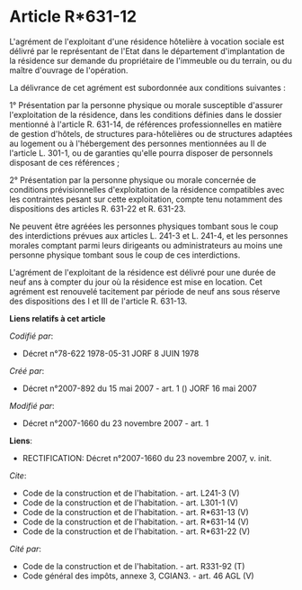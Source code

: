 # Article R*631-12

L'agrément de l'exploitant d'une résidence hôtelière à vocation sociale est délivré par le représentant de l'Etat dans le
département d'implantation de la résidence sur demande du propriétaire de l'immeuble ou du terrain, ou du maître d'ouvrage de
l'opération. 

La délivrance de cet agrément est subordonnée aux conditions suivantes : 

1° Présentation par la personne physique ou morale susceptible d'assurer l'exploitation de la résidence, dans les conditions
définies dans le dossier mentionné à l'article R. 631-14, de références professionnelles en matière de gestion d'hôtels, de
structures para-hôtelières ou de structures adaptées au logement ou à l'hébergement des personnes mentionnées au II de
l'article L. 301-1, ou de garanties qu'elle pourra disposer de personnels disposant de ces références ; 

2° Présentation par la personne physique ou morale concernée de conditions prévisionnelles d'exploitation de la résidence
compatibles avec les contraintes pesant sur cette exploitation, compte tenu notamment des dispositions des articles R. 631-22
et R. 631-23. 

Ne peuvent être agréées les personnes physiques tombant sous le coup des interdictions prévues aux articles L. 241-3 et L.
241-4, et les personnes morales comptant parmi leurs dirigeants ou administrateurs au moins une personne physique tombant
sous le coup de ces interdictions. 

L'agrément de l'exploitant de la résidence est délivré pour une durée de neuf ans à compter du jour où la résidence est mise
en location. Cet agrément est renouvelé tacitement par période de neuf ans sous réserve des dispositions des I et III de
l'article R. 631-13.

**Liens relatifs à cet article**

_Codifié par_:

  - Décret n°78-622 1978-05-31 JORF 8 JUIN 1978

_Créé par_:

  - Décret n°2007-892 du 15 mai 2007 - art. 1 () JORF 16 mai 2007

_Modifié par_:

  - Décret n°2007-1660 du 23 novembre 2007 - art. 1

**Liens**:

  - RECTIFICATION: Décret n°2007-1660 du 23 novembre 2007, v. init.

_Cite_:

  - Code de la construction et de l'habitation. - art. L241-3 (V)
  - Code de la construction et de l'habitation. - art. L301-1 (V)
  - Code de la construction et de l'habitation. - art. R*631-13 (V)
  - Code de la construction et de l'habitation. - art. R*631-14 (V)
  - Code de la construction et de l'habitation. - art. R*631-22 (V)

_Cité par_:

  - Code de la construction et de l'habitation. - art. R331-92 (T)
  - Code général des impôts, annexe 3, CGIAN3. - art. 46 AGL (V)
